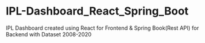 # IPL-Dashboard_React_Spring_Boot
IPL Dashboard created using React for Frontend &amp; Spring Book(Rest API) for Backend with Dataset 2008-2020
